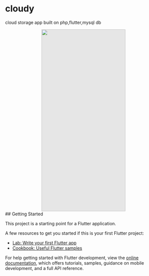 # cloudy

cloud storage app built on php,flutter,mysql db

<img style="display: block; user-select: none; margin: auto; cursor: zoom-in; background-color: rgb(230, 230, 230); --darkreader-inline-bgcolor: #161a1c;" src="https://github-production-user-asset-6210df.s3.amazonaws.com/150298434/309487986-439ad4df-9fbb-46a2-bace-e16cf8f035d8.gif?X-Amz-Algorithm=AWS4-HMAC-SHA256&amp;X-Amz-Credential=AKIAVCODYLSA53PQK4ZA%2F20240302%2Fus-east-1%2Fs3%2Faws4_request&amp;X-Amz-Date=20240302T164802Z&amp;X-Amz-Expires=300&amp;X-Amz-Signature=9213497028e3bb7bcb2e6f8a53e217d7b98228a8b0aef163d92e9698d8bf45ab&amp;X-Amz-SignedHeaders=host&amp;actor_id=150298434&amp;key_id=0&amp;repo_id=765428512" width="270" height="585" data-darkreader-inline-bgcolor="">
## Getting Started

This project is a starting point for a Flutter application.

A few resources to get you started if this is your first Flutter project:

- [Lab: Write your first Flutter app](https://docs.flutter.dev/get-started/codelab)
- [Cookbook: Useful Flutter samples](https://docs.flutter.dev/cookbook)

For help getting started with Flutter development, view the
[online documentation](https://docs.flutter.dev/), which offers tutorials,
samples, guidance on mobile development, and a full API reference.
